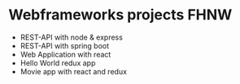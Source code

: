 # Webframeworks projects FHNW
* REST-API with node & express
* REST-API with spring boot
* Web Application with react
* Hello World redux app
* Movie app with react and redux
